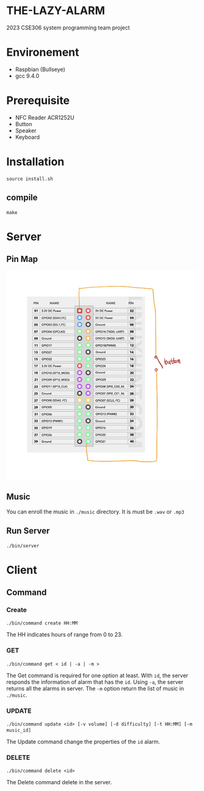 # THE-LAZY-ALARM
2023 CSE306 system programming team project

# Environement
- Raspbian (Bullseye)
- gcc 9.4.0

# Prerequisite
- NFC Reader ACR1252U
- Button
- Speaker
- Keyboard

# Installation 

```
source install.sh
```

## compile 

```
make
```

# Server

## Pin Map
![pin map](https://github.com/psm7177/THE-LAZY-ALARM/blob/main/img/pinmap.png?raw=true)

## Music

You can enroll the music in `./music` directory. It is must be `.wav` or `.mp3`

## Run Server

```
./bin/server
```

# Client

## Command 

### Create
```
./bin/command create HH:MM
```
The HH indicates hours of range from 0 to 23.

### GET
```
./bin/command get < id | -a | -m >
```
The Get command is required for one option at least. With `id`, the server responds the information of alarm that has the `id`. Using `-a`, the server returns all the alarms in  server. The `-m` option return the list of music in `./music`.

### UPDATE

```
./bin/command update <id> [-v volume] [-d difficulty] [-t HH:MM] [-m music_id]
```
The Update command change the properties of the `id` alarm.

### DELETE
```
./bin/command delete <id>
```

The Delete command delete in the server.

